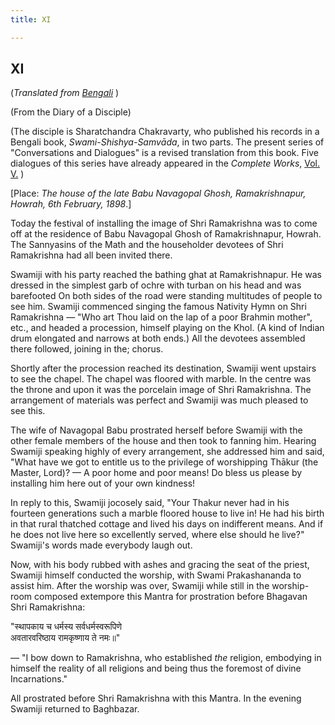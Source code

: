 ```yaml
---
title: XI

---
```





  

## XI

(*Translated from [Bengali](swami_shishya_11.pdf)* )

(From the Diary of a Disciple)

(The disciple is Sharatchandra Chakravarty, who published his records in
a Bengali book, *Swami-Shishya-Samvāda*, in two parts. The present
series of "Conversations and Dialogues" is a revised translation from
this book. Five dialogues of this series have already appeared in the
*Complete Works*, [Vol.
V.](../../volume_5/conversations_and_dialogues/xi_xv_from_the_diary_of_a_disciple.htm)
)

\[Place: *The house of the late Babu Navagopal Ghosh, Ramakrishnapur,
Howrah, 6th February, 1898*.\]

Today the festival of installing the image of Shri Ramakrishna was to
come off at the residence of Babu Navagopal Ghosh of Ramakrishnapur,
Howrah. The Sannyasins of the Math and the householder devotees of Shri
Ramakrishna had all been invited there.

Swamiji with his party reached the bathing ghat at Ramakrishnapur. He
was dressed in the simplest garb of ochre with turban on his head and
was barefooted On both sides of the road were standing multitudes of
people to see him. Swamiji commenced singing the famous Nativity Hymn on
Shri Ramakrishna — "Who art Thou laid on the lap of a poor Brahmin
mother", etc., and headed a procession, himself playing on the Khol. (A
kind of Indian drum elongated and narrows at both ends.) All the
devotees assembled there followed, joining in the; chorus.

Shortly after the procession reached its destination, Swamiji went
upstairs to see the chapel. The chapel was floored with marble. In the
centre was the throne and upon it was the porcelain image of Shri
Ramakrishna. The arrangement of materials was perfect and Swamiji was
much pleased to see this.

The wife of Navagopal Babu prostrated herself before Swamiji with the
other female members of the house and then took to fanning him. Hearing
Swamiji speaking highly of every arrangement, she addressed him and
said, "What have we got to entitle us to the privilege of worshipping
Thākur (the Master, Lord)? — A poor home and poor means! Do bless us
please by installing him here out of your own kindness!

In reply to this, Swamiji jocosely said, "Your Thakur never had in his
fourteen generations such a marble floored house to live in! He had his
birth in that rural thatched cottage and lived his days on indifferent
means. And if he does not live here so excellently served, where else
should he live?" Swamiji's words made everybody laugh out.

Now, with his body rubbed with ashes and gracing the seat of the priest,
Swamiji himself conducted the worship, with Swami Prakashananda to
assist him. After the worship was over, Swamiji while still in the
worship-room composed extempore this Mantra for prostration before
Bhagavan Shri Ramakrishna:

"स्थापकाय च धर्मस्य सर्वधर्मस्वरूपिणे  
अवतारवरिष्ठाय रामकृष्णाय ते नमः॥"

— "I bow down to Ramakrishna, who established *the* religion, embodying
in himself the reality of all religions and being thus the foremost of
divine Incarnations."

All prostrated before Shri Ramakrishna with this Mantra. In the evening
Swamiji returned to Baghbazar.


